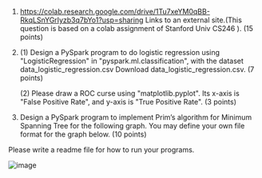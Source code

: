 1. https://colab.research.google.com/drive/1Tu7xeYM0qBB-RkqLSnYGrIyzb3q7bYo1?usp=sharing Links to an external site.(This question is based on a colab assignment of Stanford Univ CS246 ). (15 points)

2. (1) Design a PySpark program to do logistic regression using "LogisticRegression" in "pyspark.ml.classification", with the dataset data_logistic_regression.csv Download data_logistic_regression.csv. (7 points)

   (2) Please draw a ROC curse using "matplotlib.pyplot". Its x-axis is "False Positive Rate", and y-axis is  "True Positive Rate". (3 points)

3. Design a PySpark program to implement Prim’s algorithm for Minimum Spanning Tree for the following graph. You may define your own file format for the graph below.  (10 points)

Please write a readme file for how to run your programs. 

![image](https://user-images.githubusercontent.com/58046234/200192524-244d1ce9-73a6-47f0-a97f-85efa2a3565f.png)
